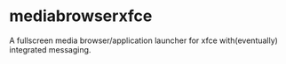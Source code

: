 mediabrowserxfce
================

A fullscreen media browser/application launcher for xfce with(eventually) integrated messaging.
